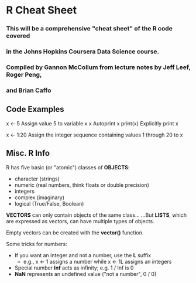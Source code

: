 # R Cheat Sheet

### This will be a comprehensive "cheat sheet" of the R code covered
### in the Johns Hopkins Coursera Data Science course.

### Compiled by Gannon McCollum from lecture notes by Jeff Leef, Roger Peng,
### and Brian Caffo


## Code Examples

x <- 5     Assign value 5 to variable x
x          Autoprint x
print(x)   Explicitly print x

x <- 1:20  Assign the integer sequence containing values 1 through 20 to x

## Misc. R Info
R has five basic (or "atomic") classes of **OBJECTS**:
* character (strings)
* numeric (real numbers, think floats or double precision)
* integers
* complex (imaginary)
* logical (True/False, Boolean)

**VECTORS** can only contain objects of the same class...
...But **LISTS**, which are expressed as vectors, can have multiple types of objects.

Empty vectors can be created with the **vector()** function.

Some tricks for numbers:
* If you want an integer and not a number, use the **L** suffix
  * e.g., x <- 1 assigns a number while x <- 1L assigns an integers
* Special number **Inf** acts as infinity; e.g. 1 / Inf is 0
* **NaN** represents an undefined value ("not a number", 0 / 0)
